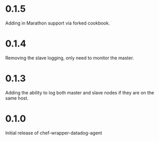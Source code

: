# 0.1.5

Adding in Marathon support via forked cookbook.

# 0.1.4

Removing the slave logging, only need to monitor the master.

# 0.1.3

Adding the ability to log both master and slave nodes if they are on the same host.

# 0.1.0

Initial release of chef-wrapper-datadog-agent
